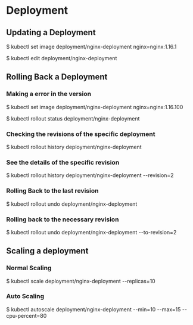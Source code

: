 # Deployment 

## Updating a Deployment

$ kubectl set image deployment/nginx-deployment nginx=nginx:1.16.1

$ kubectl edit deployment/nginx-deployment 

## Rolling Back a Deployment 

### Making a error in the version 

$ kubectl set image deployment/nginx-deployment nginx=nginx:1.16.100

$ kubectl rollout status deployment/nginx-deployment

### Checking the revisions of the specific deployment 

$ kubectl rollout history deployment/nginx-deployment

### See the details of the specific revision 

$ kubectl rollout history deployment/nginx-deployment --revision=2

### Rolling Back to the last revision 

$ kubectl rollout undo deployment/nginx-deployment

### Rolling back to the necessary revision 

$ kubectl rollout undo deployment/nginx-deployment --to-revision=2

## Scaling a deployment 

### Normal Scaling

$ kubectl scale deployment/nginx-deployment --replicas=10

### Auto Scaling 

$ kubectl autoscale deployment/nginx-deployment --min=10 --max=15 --cpu-percent=80





